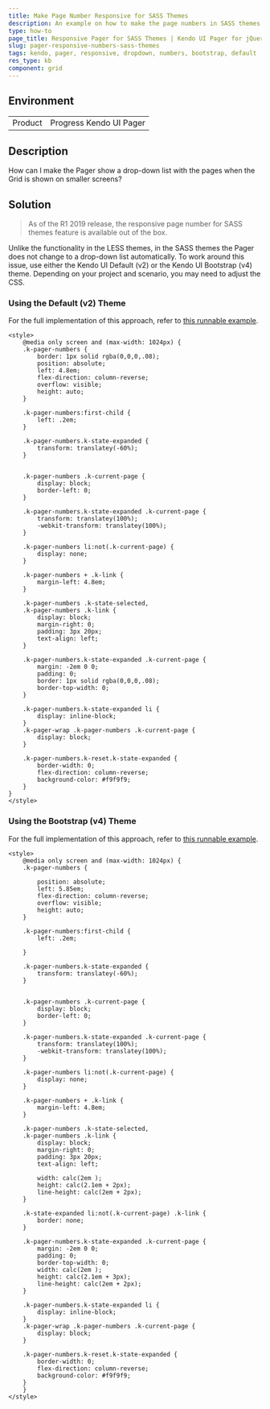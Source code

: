```yaml
---
title: Make Page Number Responsive for SASS Themes
description: An example on how to make the page numbers in SASS themes responsive.
type: how-to
page_title: Responsive Pager for SASS Themes | Kendo UI Pager for jQuery
slug: pager-responsive-numbers-sass-themes
tags: kendo, pager, responsive, dropdown, numbers, bootstrap, default
res_type: kb
component: grid
---
```


## Environment

<table>
 <tr>
  <td>Product</td>
  <td>Progress Kendo UI Pager</td>
 </tr>
</table>

## Description

How can I make the Pager show a drop-down list with the pages when the Grid is shown on smaller screens?

## Solution

> As of the R1 2019 release, the responsive page number for SASS themes feature is available out of the box.

Unlike the functionality in the LESS themes, in the SASS themes the Pager does not change to a drop-down list automatically. To work around this issue, use either the Kendo UI Default (v2) or the Kendo UI Bootstrap (v4) theme. Depending on your project and scenario, you may need to adjust the CSS.

### Using the Default (v2) Theme

For the full implementation of this approach, refer to [this runnable example](https://dojo.telerik.com/ewoFoxaB/2).

```
<style>
    @media only screen and (max-width: 1024px) {
    .k-pager-numbers {
        border: 1px solid rgba(0,0,0,.08);
        position: absolute;
        left: 4.8em;
        flex-direction: column-reverse;
        overflow: visible;
        height: auto;
    }

    .k-pager-numbers:first-child {
        left: .2em;
    }

    .k-pager-numbers.k-state-expanded {
        transform: translatey(-60%);
    }


    .k-pager-numbers .k-current-page {
        display: block;
        border-left: 0;
    }

    .k-pager-numbers.k-state-expanded .k-current-page {
        transform: translatey(100%);
        -webkit-transform: translatey(100%);
    }

    .k-pager-numbers li:not(.k-current-page) {
        display: none;
    }

    .k-pager-numbers + .k-link {
        margin-left: 4.8em;
    }

    .k-pager-numbers .k-state-selected,
    .k-pager-numbers .k-link {
        display: block;
        margin-right: 0;
        padding: 3px 20px;
        text-align: left;
    }

    .k-pager-numbers.k-state-expanded .k-current-page {
        margin: -2em 0 0;
        padding: 0;
        border: 1px solid rgba(0,0,0,.08);
        border-top-width: 0;
    }

    .k-pager-numbers.k-state-expanded li {
        display: inline-block;
    }
    .k-pager-wrap .k-pager-numbers .k-current-page {
        display: block;
    }

    .k-pager-numbers.k-reset.k-state-expanded {
        border-width: 0;
        flex-direction: column-reverse;
        background-color: #f9f9f9;
    }
}
</style>
```

### Using the Bootstrap (v4) Theme

For the full implementation of this approach, refer to [this runnable example](https://dojo.telerik.com/UkovECEy/3).

```
<style>
    @media only screen and (max-width: 1024px) {
    .k-pager-numbers {

        position: absolute;
        left: 5.85em;
        flex-direction: column-reverse;
        overflow: visible;
        height: auto;
    }

    .k-pager-numbers:first-child {
        left: .2em;

    }

    .k-pager-numbers.k-state-expanded {
        transform: translatey(-60%);
    }


    .k-pager-numbers .k-current-page {
        display: block;
        border-left: 0;
    }

    .k-pager-numbers.k-state-expanded .k-current-page {
        transform: translatey(100%);
        -webkit-transform: translatey(100%);
    }

    .k-pager-numbers li:not(.k-current-page) {
        display: none;
    }

    .k-pager-numbers + .k-link {
        margin-left: 4.8em;
    }

    .k-pager-numbers .k-state-selected,
    .k-pager-numbers .k-link {
        display: block;
        margin-right: 0;
        padding: 3px 20px;
        text-align: left;

        width: calc(2em );
        height: calc(2.1em + 2px);
        line-height: calc(2em + 2px);
    }

    .k-state-expanded li:not(.k-current-page) .k-link {
        border: none;
    }

    .k-pager-numbers.k-state-expanded .k-current-page {
        margin: -2em 0 0;
        padding: 0;
        border-top-width: 0;
        width: calc(2em );
        height: calc(2.1em + 3px);
        line-height: calc(2em + 2px);
    }

    .k-pager-numbers.k-state-expanded li {
        display: inline-block;
    }
    .k-pager-wrap .k-pager-numbers .k-current-page {
        display: block;
    }

    .k-pager-numbers.k-reset.k-state-expanded {
        border-width: 0;
        flex-direction: column-reverse;
        background-color: #f9f9f9;
    }
    }
</style>
```
